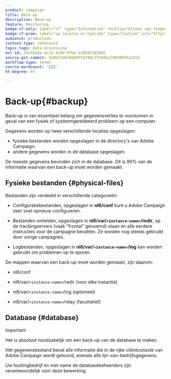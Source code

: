 ```yaml
---
product: campaign
title: Back-up
description: Back-up
feature: Monitoring
badge-v7-only: label="v7" type="Informative" tooltip="Alleen van toepassing op Campaign Classic v7"
badge-v7-prem: label="op locatie en hybride" type="Caution" url="https://experienceleague.adobe.com/docs/campaign-classic/using/installing-campaign-classic/architecture-and-hosting-models/hosting-models-lp/hosting-models.html?lang=nl" tooltip="Alleen van toepassing op on-premise en hybride implementaties"
audience: production
content-type: reference
topic-tags: data-processing
exl-id: e5ef6aba-dc22-4c8d-9fbb-13d507181b65
source-git-commit: 3a9b21d626b60754789c3f594ba798309f62a553
workflow-type: tm+mt
source-wordcount: '223'
ht-degree: 6%

---
```


# Back-up{#backup}

Back-up is van essentieel belang om gegevensverlies te voorkomen in geval van een fysiek of systeemgerelateerd probleem op een computer.

Gegevens worden op twee verschillende locaties opgeslagen:

* fysieke bestanden worden opgeslagen in de directory&#39;s van Adobe Campaign;
* andere gegevens worden in de database opgeslagen.

De meeste gegevens bevinden zich in de database. Dit is 99% van de informatie waarvan een back-up moet worden gemaakt.

## Fysieke bestanden {#physical-files}

Bestanden zijn verdeeld in verschillende categorieën:

* Configuratiebestanden, opgeslagen in **nl6/conf** kunt u Adobe Campaign zeer snel opnieuw configureren.

* Bestanden omleiden, opgeslagen in  **nl6/var/`<instance-name>`/redir**, op de trackingservers (vaak &quot;frontal&quot; genoemd) staan en alle eerdere instructies voor de campagne bevatten. Ze worden nog steeds gebruikt door vorige campagnes.

* Logbestanden, opgeslagen in **nl6/var/`<instance-name>`/log** kan worden gebruikt om problemen op te sporen.

De mappen waarvan een back-up moet worden gemaakt, zijn daarom:

* nl6/conf

* nl6/var/`<instance-name>`/redir (voor elke instantie)

* nl6/var/`<instance-name>`/log (optioneel)

* nl6/var/`<instance-name>`/relay (facultatief)


## Database {#database}

>[!IMPORTANT]
>
>Het is absoluut noodzakelijk om een back-up van de database te maken.


Het gegevensbestand bevat alle informatie die in de rijke cliëntconsole van Adobe Campaign wordt getoond, evenals alle lijn-van-bedrijfsgegevens.

Uw hostingbedrijf en met name de databasebeheerders zijn verantwoordelijk voor deze bewerking.
